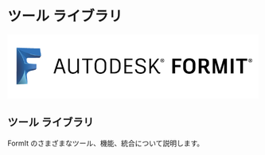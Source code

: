 # ツール ライブラリ

![](<../.gitbook/assets/b5030b43-df24-4259-ad6a-94bcad61bc78 (1).png>)

## ツール ライブラリ

FormIt のさまざまなツール、機能、統合について説明します。
